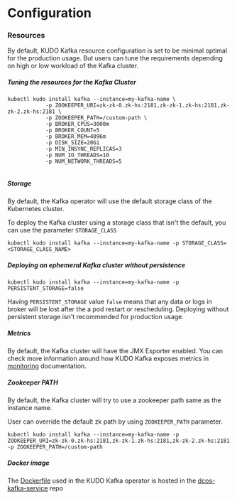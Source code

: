 # Configuration 

### Resources

By default, KUDO Kafka resource configuration is set to be minimal optimal for the production usage. 
But users can tune the requirements depending on high or low workload of the Kafka cluster.  

##### Tuning the resources for the Kafka Cluster

```
kubectl kudo install kafka --instance=my-kafka-name \
            -p ZOOKEEPER_URI=zk-zk-0.zk-hs:2181,zk-zk-1.zk-hs:2181,zk-zk-2.zk-hs:2181 \
            -p ZOOKEEPER_PATH=/custom-path \
            -p BROKER_CPUS=3000m
            -p BROKER_COUNT=5
            -p BROKER_MEM=4096m
            -p DISK_SIZE=20Gi
            -p MIN_INSYNC_REPLICAS=3
            -p NUM_IO_THREADS=10
            -p NUM_NETWORK_THREADS=5
          
```

##### Storage

By default, the Kafka operator will use the default storage class of the Kubernetes cluster. 

To deploy the Kafka cluster using a storage class that isn't the default, you can use the parameter `STORAGE_CLASS`

```
kubectl kudo install kafka --instance=my-kafka-name -p STORAGE_CLASS=<STORAGE_CLASS_NAME>
```

##### Deploying an ephemeral Kafka cluster without persistence

```
kubectl kudo install kafka --instance=my-kafka-name -p PERSISTENT_STORAGE=false
```

Having `PERSISTENT_STORAGE` value `false` means that any data or logs in broker will be lost after the a pod restart or rescheduling.
Deploying without persistent storage isn't recommended for production usage. 

##### Metrics

By default, the Kafka cluster will have the JMX Exporter enabled. You can check more information around how KUDO Kafka exposes metrics in [monitoring](./monitoring.md) documentation.

##### Zookeeper PATH

By default, the Kafka cluster will try to use a zookeeper path same as the instance name.

User can override the default zk path by using `ZOOKEEPER_PATH` parameter.

```
kubectl kudo install kafka --instance=my-kafka-name -p ZOOKEEPER_URI=zk-zk-0.zk-hs:2181,zk-zk-1.zk-hs:2181,zk-zk-2.zk-hs:2181 -p ZOOKEEPER_PATH=/custom-path
```

##### Docker image

The [Dockerfile](https://github.com/mesosphere/dcos-kafka-service/blob/master/images/Dockerfile) used in the KUDO Kafka operator is hosted in the [dcos-kafka-service](https://github.com/mesosphere/dcos-kafka-service) repo

